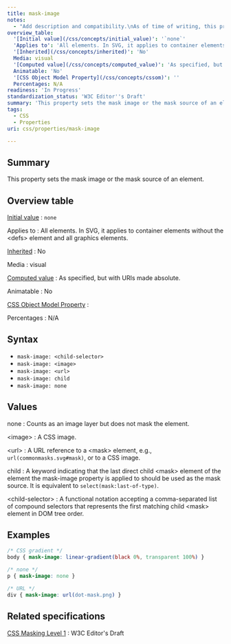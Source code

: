 ```yaml
---
title: mask-image
notes:
  - "Add description and compatibility.\nAs of time of writing, this property is not yet implemented in most browsers."
overview_table:
  '[Initial value](/css/concepts/initial_value)': '`none`'
  'Applies to': 'All elements. In SVG, it applies to container elements without the \<defs\> element and all graphics elements.'
  '[Inherited](/css/concepts/inherited)': 'No'
  Media: visual
  '[Computed value](/css/concepts/computed_value)': 'As specified, but with URIs made absolute.'
  Animatable: 'No'
  '[CSS Object Model Property](/css/concepts/cssom)': ''
  Percentages: N/A
readiness: 'In Progress'
standardization_status: 'W3C Editor''s Draft'
summary: 'This property sets the mask image or the mask source of an element.'
tags:
  - CSS
  - Properties
uri: css/properties/mask-image

---
```

## Summary

This property sets the mask image or the mask source of an element.

## Overview table

[Initial value](/css/concepts/initial_value)
:   `none`

Applies to
:   All elements. In SVG, it applies to container elements without the \<defs\> element and all graphics elements.

[Inherited](/css/concepts/inherited)
:   No

Media
:   visual

[Computed value](/css/concepts/computed_value)
:   As specified, but with URIs made absolute.

Animatable
:   No

[CSS Object Model Property](/css/concepts/cssom)
:

Percentages
:   N/A

## Syntax

-   `mask-image: <child-selector>`
-   `mask-image: <image>`
-   `mask-image: <url>`
-   `mask-image: child`
-   `mask-image: none`

## Values

none
:   Counts as an image layer but does not mask the element.

\<image\>
:   A CSS image.

\<url\>
:   A URL reference to a \<mask\> element, e.g., `url(commonmasks.svg#mask)`, or to a CSS image.

child
:   A keyword indicating that the last direct child \<mask\> element of the element the mask-image property is applied to should be used as the mask source. It is equivalent to `select(mask:last-of-type)`.

\<child-selector\>
:   A functional notation accepting a comma-separated list of compound selectors that represents the first matching child \<mask\> element in DOM tree order.

## Examples

``` css
/* CSS gradient */
body { mask-image: linear-gradient(black 0%, transparent 100%) }

/* none */
p { mask-image: none }

/* URL */
div { mask-image: url(dot-mask.png) }
```

## Related specifications

[CSS Masking Level 1](https://dvcs.w3.org/hg/FXTF/raw-file/default/masking/index.html)
:   W3C Editor's Draft
